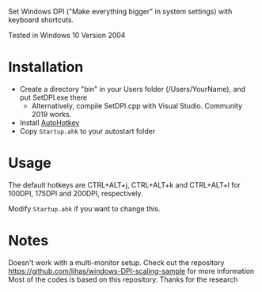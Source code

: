 Set Windows DPI ("Make everything bigger" in system settings) with keyboard shortcuts.

Tested in Windows 10 Version 2004

# Installation
- Create a directory "bin" in your Users folder (/Users/YourName), and put SetDPI.exe there
	- Alternatively, compile SetDPI.cpp with Visual Studio. Community 2019 works.
- Install [AutoHotkey](https://www.autohotkey.com/)
- Copy `Startup.ahk` to your autostart folder

# Usage

The default hotkeys are CTRL+ALT+j, CTRL+ALT+k and CTRL+ALT+l for 100DPI, 175DPI and 200DPI, respectively.

Modify `Startup.ahk` if you want to change this.

# Notes

Doesn't work with a multi-monitor setup.
Check out the repository https://github.com/lihas/windows-DPI-scaling-sample for more information
Most of the codes is based on this repository. Thanks for the research
